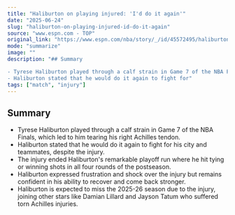 ```yaml
---
title: "Haliburton on playing injured: 'I'd do it again'"
date: "2025-06-24"
slug: "haliburton-on-playing-injured-id-do-it-again"
source: "www.espn.com - TOP"
original_link: "https://www.espn.com/nba/story/_/id/45572495/haliburton-playing-calf-strain-do-again"
mode: "summarize"
image: ""
description: "## Summary

- Tyrese Haliburton played through a calf strain in Game 7 of the NBA Finals, which led to him tearing his right Achilles tendon.
- Haliburton stated that he would do it again to fight for"
tags: ["match", "injury"]
---
```


## Summary

- Tyrese Haliburton played through a calf strain in Game 7 of the NBA Finals, which led to him tearing his right Achilles tendon.
- Haliburton stated that he would do it again to fight for his city and teammates, despite the injury.
- The injury ended Haliburton's remarkable playoff run where he hit tying or winning shots in all four rounds of the postseason.
- Haliburton expressed frustration and shock over the injury but remains confident in his ability to recover and come back stronger.
- Haliburton is expected to miss the 2025-26 season due to the injury, joining other stars like Damian Lillard and Jayson Tatum who suffered torn Achilles injuries.